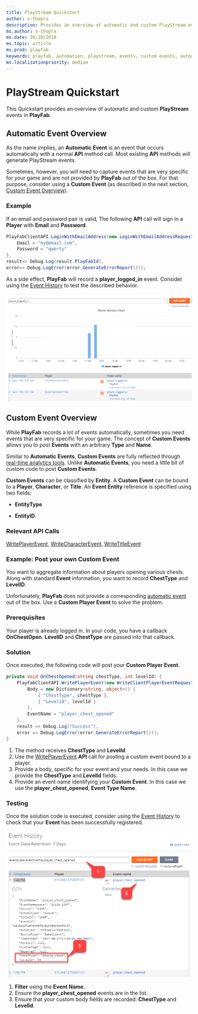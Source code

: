```yaml
---
title: PlayStream Quickstart
author: v-thopra
description: Provides an overview of automatic and custom PlayStream events in PlayFab.
ms.author: v-thopra
ms.date: 30/10/2018
ms.topic: article
ms.prod: playfab
keywords: playfab, automation, playstream, events, custom events, automatic events
ms.localizationpriority: medium
---
```


# PlayStream Quickstart

This Quickstart provides an overview of automatic and custom **PlayStream** events in **PlayFab**.

## Automatic Event Overview

As the name implies, an **Automatic Event** is an event that occurs automatically with a normal **API** method call. Most existing **API** methods will generate PlayStream events.

Sometimes, however, you will need to capture events that are very specific for your game and are not provided by **PlayFab** out of the box. For that purpose, consider using a **Custom Event** (as described in the next section, [Custom Event Overview](#custom-event-overview)).

### Example

If an email and password pair is valid, The following **API** call will sign in a **Player** with **Email** and **Password**.

```csharp
PlayFabClientAPI.LoginWithEmailAddress(new LoginWithEmailAddressRequest() {
    Email = "my@email.com",
    Password = "qwerty"
}, 
result=> Debug.Log(result.PlayFabId), 
error=> Debug.LogError(error.GenerateErrorReport()));
```

As a side effect, **PlayFab** will record a **player_logged_in** event. Consider using the [Event History](event-history.md) to test the described behavior.

![Game Manager - Event History Chart](media/tutorials/game-manager-event-history-chart.png)  

## Custom Event Overview

While **PlayFab** records a lot of events automatically, sometimes you need events that are very specific for your game. The concept of **Custom Events** allows you to post **Events** with an arbitrary **Type** and **Name**.

Similar to **Automatic Events**, **Custom Events** are fully reflected through [real-time analytics tools](../../analytics/metrics/real-time-analytics-core-concepts.md). Unlike **Automatic Events**, you need a little bit of custom code to post **Custom Events**.

**Custom Events** can be classified by **Entity**. A **Custom Event** can be bound to a **Player**, **Character**, or **Title**. An **Event Entity** reference is specified using two fields:

- **EntityType**

- **EntityID**.

### Relevant API Calls

[WritePlayerEvent](xref:titleid.playfabapi.com.client.analytics.writeplayerevent), [WriteCharacterEvent](xref:titleid.playfabapi.com.client.analytics.writecharacterevent), [WriteTitleEvent](xref:titleid.playfabapi.com.client.analytics.writetitleevent)

### Example: Post your own Custom Event

You want to aggregate information about players opening various chests. Along with standard **Event** information, you want to record **ChestType** and **LevelID**.

Unfortunately, **PlayFab** does not provide a corresponding [automatic event](#automatic-event-overview) out of the box. Use a **Custom Player Event** to solve the problem.

### Prerequisites

Your player is already logged in. In your code, you have a callback **OnChestOpen**. **LevelID** and **ChestType** are passed into that callback.

### Solution

Once executed, the following code will post your **Custom Player Event**.

```csharp
private void OnChestOpened(string chestType, int levelId) {
    PlayFabClientAPI.WritePlayerEvent(new WriteClientPlayerEventRequest() {
        Body = new Dictionary<string, object>() {
            { "ChestType", chestType },
            { "LevelId", levelId }
        },
        EventName = "player_chest_opened"
    },
    result => Debug.Log("Success"),
    error => Debug.LogError(error.GenerateErrorReport()));
}
```

1. The method receives **ChestType** and **LevelId**.
2. Use the [WritePlayerEvent](xref:titleid.playfabapi.com.client.analytics.writeplayerevent) **API** call for posting a custom event bound to a player.
3. Provide a body, specific for your event and your needs. In this case we provide the **ChestType** and **LevelId** fields.
4. Provide an event name identifying your **Custom Event**. In this case we use the **player_chest_opened**, **Event Type Name**.

### Testing

Once the solution code is executed, consider using the [Event History](event-history.md) to check that your **Event** has been successfully registered.

![Game Manager - Event History Detail](media/tutorials/game-manager-event-history-detail.png)  

1. **Filter** using the **Event Name**.
2. Ensure the **player_chest_opened** events are in the list.
3. Ensure that your custom body fields are recorded: **ChestType** and **LevelId**.
